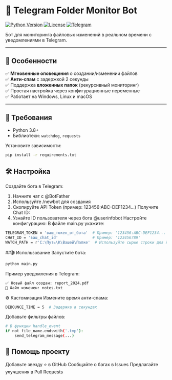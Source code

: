 # 🤖 Telegram Folder Monitor Bot

[![Python Version](https://img.shields.io/badge/Python-3.8%2B-blue)](https://www.python.org/)
[![License](https://img.shields.io/badge/License-MIT-green)](#license)
[![Telegram](https://img.shields.io/badge/Telegram-Bot-red)](https://core.telegram.org/bots)

Бот для мониторинга файловых изменений в реальном времени с уведомлениями в Telegram.

---

## 🚀 Особенности
✅ **Мгновенные оповещения** о создании/изменении файлов  
✅ **Анти-спам** с задержкой 2 секунды  
✅ Поддержка **вложенных папок** (рекурсивный мониторинг)  
✅ Простая настройка через конфигурационные переменные  
✅ Работает на Windows, Linux и macOS

---

## 📝 Требования
- Python 3.8+
- Библиотеки: `watchdog`, `requests`

Установите зависимости:
```bash
pip install -r requirements.txt
```

## 🛠 Настройка
Создайте бота в Telegram:
1. Начните чат с @BotFather
2. Используйте /newbot для создания
3. Скопируйте API Token (пример: 123456:ABC-DEF1234...)
Получите Chat ID:
1. Узнайте ID пользователя через бота @userinfobot
Настройте конфигурацию:
В файле main.py укажите:
```bash
TELEGRAM_TOKEN = 'ваш_токен_от_бота'  # Пример: '123456:ABC-DEF1234...'
CHAT_ID = 'ваш_chat_id'               # Пример: '123456789'
WATCH_PATH = r'C:\Путь\К\Вашей\Папке'  # Используйте сырые строки для Windows\ Может быть и шара напривер: \\Test-fs-01\
```
##🎬 Использование
Запустите бота:
```bash
python main.py
```
Пример уведомления в Telegram:
```bash
✅ Новый файл создан: report_2024.pdf
🔄 Файл изменен: notes.txt
```

⚙️ Кастомизация
Измените время анти-спама:
```bash
DEBOUNCE_TIME = 5  # Задержка в секундах
```
Добавьте фильтры файлов:
```bash
# В функции handle_event
if not file_name.endswith('.tmp'):
    send_telegram_message(...)
```
## 🤝 Помощь проекту
Добавьте звезду ⭐️ в GitHub
Сообщайте о багах в Issues
Предлагайте улучшения в Pull Requests
